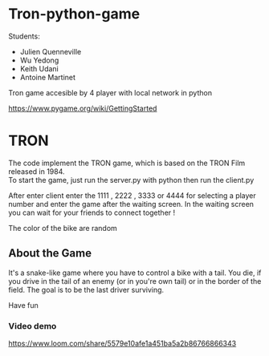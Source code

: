 # Tron-python-game

Students: 
- Julien Quenneville
- Wu Yedong
- Keith Udani
- Antoine Martinet

Tron game accesible by 4 player with local network in python 

https://www.pygame.org/wiki/GettingStarted

# TRON

The code implement the TRON game, which is based on the TRON Film released in 1984. <br>
To start the game, just run the server.py with python then run the client.py

After enter client enter the 1111 , 2222 , 3333 or 4444 for selecting a player number and enter the game after the waiting screen. In the waiting screen you can wait for your friends to connect together !

The color of the bike are random 

## About the Game 

It's a snake-like game where you have to control a bike with a tail. You die, if you drive in the tail of an enemy (or in you're own tail) or in the border of the field. The goal is to be the last driver surviving. <br>

Have fun


### Video demo 

https://www.loom.com/share/5579e10afe1a451ba5a2b86766866343

